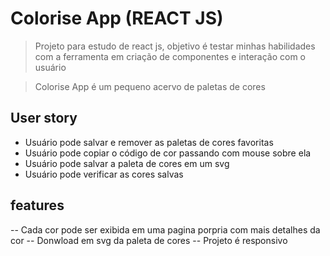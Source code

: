 # Colorise App (REACT JS)

> Projeto para estudo de react js, objetivo é testar minhas habilidades com a ferramenta em criação de componentes e interação com o usuário

> Colorise App é um pequeno acervo de paletas de cores

## User story

- Usuário pode salvar e remover as paletas de cores favoritas
- Usuário pode copiar o código de cor passando com mouse sobre ela
- Usuário pode salvar a paleta de cores em um svg
- Usuário pode verificar as cores salvas

## features

-- Cada cor pode ser exibida em uma pagina porpria com mais detalhes da cor
-- Donwload em svg da paleta de cores
-- Projeto é responsivo


